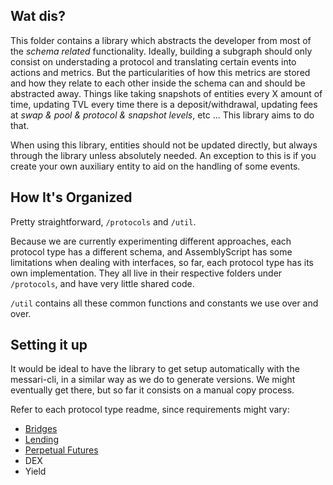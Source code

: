 ## Wat dis?

This folder contains a library which abstracts the developer from most of the _schema related_ functionality. Ideally, building a subgraph should only consist on understading a protocol and translating certain events into actions and metrics. But the particularities of how this metrics are stored and how they relate to each other inside the schema can and should be abstracted away. Things like taking snapshots of entities every X amount of time, updating TVL every time there is a deposit/withdrawal, updating fees at _swap & pool & protocol & snapshot levels_, etc ... This library aims to do that.

When using this library, entities should not be updated directly, but always through the library unless absolutely needed. An exception to this is if you create your own auxiliary entity to aid on the handling of some events.

## How It's Organized

Pretty straightforward, `/protocols` and `/util`.

Because we are currently experimenting different approaches, each protocol type has a different schema, and AssemblyScript has some limitations when dealing with interfaces, so far, each protocol type has its own implementation. They all live in their respective folders under `/protocols`, and have very little shared code.

`/util` contains all these common functions and constants we use over and over.

## Setting it up

It would be ideal to have the library to get setup automatically with the messari-cli, in a similar way as we do to generate versions. We might eventually get there, but so far it consists on a manual copy process.

Refer to each protocol type readme, since requirements might vary:

- [Bridges](./protocols/bridge/README.md)
- [Lending](./protocols/lending/README.md)
- [Perpetual Futures](./protocols/perpfutures/README.md)
- DEX
- Yield
